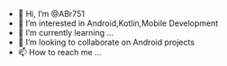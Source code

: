- 👋 Hi, I’m @ABr751
- 👀 I’m interested in Android,Kotlin,Mobile Development
- 🌱 I’m currently learning ...
- 💞️ I’m looking to collaborate on Android projects
- 📫 How to reach me ...

<!---
ABr751/ABr751 is a ✨ special ✨ repository because its `README.md` (this file) appears on your GitHub profile.
You can click the Preview link to take a look at your changes.
--->

